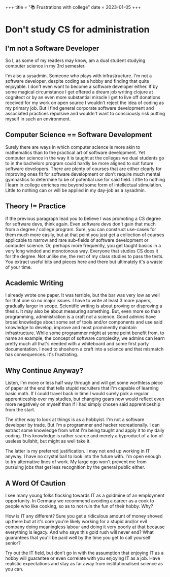 +++
title = "📚 Frustrations with college"
date = 2023-01-05
+++

# Don't study CS for administration

## I'm not a Software Developer

So I, as some of my readers may know, am a dual student studying computer science in my 3rd semester.

I'm also a sysadmin. Someone who plays with infrastructure. 
I'm not a software developer, despite coding as a hobby and finding that quite enjoyable.
I don't even want to become a software developer either. 
If by some magical circumstance I get offered a dream job writing clojure at cognitect or by an even more substantial miracle I get to live off donations received for my work on open source I wouldn't reject the idea of coding as my primary job.
But I find general corporate software development and associated practices repulsive and wouldn't want to consciously risk putting myself in such an environment.

## Computer Science == Software Development

Surely there are ways in which computer science is more akin to mathematics than to the practical art of software development.
Yet computer science in the way it is taught at the colleges we dual students go to in the bachelors program could hardly be more aligned to suit future software developers.
There are plenty of courses that are either clearly for improving ones fit for software development or don't require much mental gymnastics to determine to be of potential use for said field.
Little to nothing I learn in college enriches me beyond some form of intellectual stimulation.
Little to nothing can or will be applied in my day-job as a sysadmin.

## Theory != Practice

If the previous paragraph lead you to believe I was promoting a CS degree for software devs, think again.
Even software devs don't gain that much from a degree / college program.
Sure, you can construct use-cases for them much more easily, but at that point you just get a collection of courses applicable to narrow and rare sub-fields of software development or computer science.
Or, perhaps more frequently, you get taught basics in a very long winded and monotonous way.
Everyone that studies CS does it for the degree.
Not unlike me, the rest of my class studies to pass the tests.
You extract useful bits and pieces here and there but ultimately it's a waste of your time.

## Academic Writing

I already wrote one paper. It was terrible, but the bar was very low as well for that one so no major issues.
I have to write at least 3 more papers, gradually larger in scope.
Scientific writing is about proving or disproving a thesis. It may also be about measuring something.
But, even more so than programming, administration is a craft not a science.
Good admins have broad knowledge about some set of tools and/or components and use said knowledge to develop, improve and most prominently maintain infrastructure.
While some programmer might at some point benefit from, to name an example, the concept of software complexity, we admins can learn pretty much all that's needed with a whiteboard and some first party documentation.
I need to shoehorn a craft into a science and that mismatch has consequences.
It's frustrating.

## Why Continue Anyway?

Listen, I'm more or less half way through and will get some worthless piece of paper at the end that tells stupid recruiters that I'm capable of learning basic math.
If I could travel back in time I would surely pick a regular apprenticeship over my studies, but changing gears now would reflect even more negatively on myself than if I had simply chosen said apprenticeship from the start.

The other way to look at things is as a hobbyist.
I'm not a software developer by trade. But I'm a programmer and hacker recreationally.
I can extract some knowledge from what I'm being taught and apply it to my daily coding.
This knowledge is rather scarce and merely a byproduct of a ton of useless bullshit, but might as well take it.

The latter is my preferred justification.
I may not end up working in IT anyway. I have no crystal ball to look into the future with.
I'm open enough to try alternative lines of work.
My large ego won't prevent me from pursuing jobs that get less recognition by the general public either.

## A Word Of Caution

I see many young folks flocking towards IT as a goldmine of an employment opportunity.
In Germany we recommend avoiding a career as a cook to people who like cooking, so as to not ruin the fun of their hobby.
Why? 

How is IT any different? Sure you get a ridiculous amount of money shoved up there but at it's core you're likely working for a stupid and/or evil company doing meaningless labour and doing it very poorly at that because everything is legacy.
And who says this gold rush will never end? What guarantees that you'll be paid well by the time you get to call yourself senior?

Try out the IT field, but don't go in with the assumption that enjoying IT as a hobby will guarantee or even correlate with you enjoying IT as a job.
Have realistic expectations and stay as far away from institutionalised science as you can.
